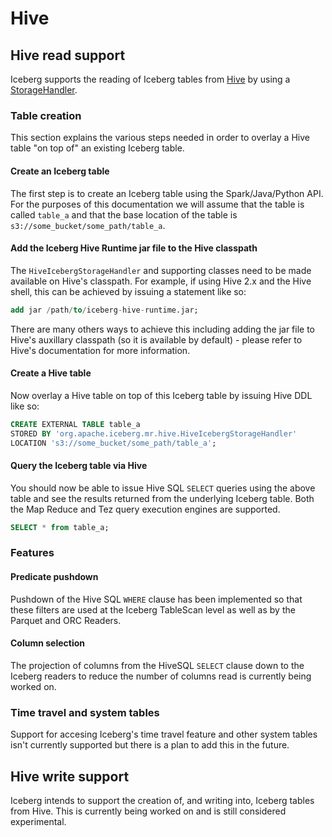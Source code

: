 <!--
 - Licensed to the Apache Software Foundation (ASF) under one or more
 - contributor license agreements.  See the NOTICE file distributed with
 - this work for additional information regarding copyright ownership.
 - The ASF licenses this file to You under the Apache License, Version 2.0
 - (the "License"); you may not use this file except in compliance with
 - the License.  You may obtain a copy of the License at
 -
 -   http://www.apache.org/licenses/LICENSE-2.0
 -
 - Unless required by applicable law or agreed to in writing, software
 - distributed under the License is distributed on an "AS IS" BASIS,
 - WITHOUT WARRANTIES OR CONDITIONS OF ANY KIND, either express or implied.
 - See the License for the specific language governing permissions and
 - limitations under the License.
 -->

# Hive

## Hive read support
Iceberg supports the reading of Iceberg tables from [Hive](https://hive.apache.org) by using a [StorageHandler](https://cwiki.apache.org/confluence/display/Hive/StorageHandlers). 

### Table creation
This section explains the various steps needed in order to overlay a Hive table "on top of" an existing Iceberg table.

#### Create an Iceberg table
The first step is to create an Iceberg table using the Spark/Java/Python API. For the purposes of this documentation we will assume that the table is called `table_a` and that the base location of the table is `s3://some_bucket/some_path/table_a`.

#### Add the Iceberg Hive Runtime jar file to the Hive classpath
The `HiveIcebergStorageHandler` and supporting classes need to be made available on Hive's classpath. For example, if using Hive 2.x and the Hive shell, this can be achieved by issuing a statement like so:
```sql
add jar /path/to/iceberg-hive-runtime.jar;
```
There are many others ways to achieve this including adding the jar file to Hive's auxillary classpath (so it is available by default) - please refer to Hive's documentation for more information.

#### Create a Hive table
Now overlay a Hive table on top of this Iceberg table by issuing Hive DDL like so:
```sql
CREATE EXTERNAL TABLE table_a 
STORED BY 'org.apache.iceberg.mr.hive.HiveIcebergStorageHandler' 
LOCATION 's3://some_bucket/some_path/table_a';
```

#### Query the Iceberg table via Hive
You should now be able to issue Hive SQL `SELECT` queries using the above table and see the results returned from the underlying Iceberg table. Both the Map Reduce and Tez query execution engines are supported.
```sql
SELECT * from table_a;
```

### Features

#### Predicate pushdown
Pushdown of the Hive SQL `WHERE` clause has been implemented so that these filters are used at the Iceberg TableScan level as well as by the Parquet and ORC Readers.

#### Column selection
The projection of columns from the HiveSQL `SELECT` clause down to the Iceberg readers to reduce the number of columns read is currently being worked on.

### Time travel and system tables
Support for accesing Iceberg's time travel feature and other system tables isn't currently supported but there is a plan to add this in the future.

## Hive write support
Iceberg intends to support the creation of, and writing into, Iceberg tables from Hive. This is currently being worked on and is still considered experimental.
